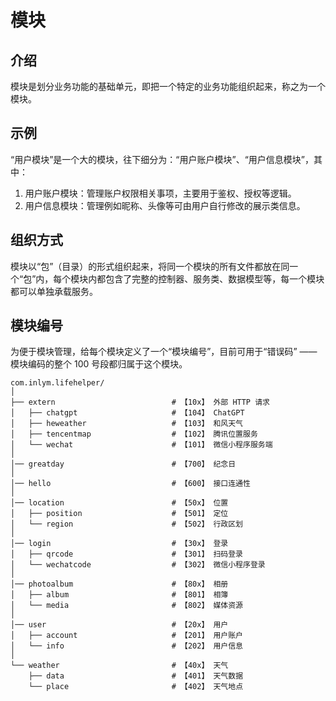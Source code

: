 # 模块

## 介绍

模块是划分业务功能的基础单元，即把一个特定的业务功能组织起来，称之为一个模块。

## 示例

“用户模块”是一个大的模块，往下细分为：“用户账户模块”、“用户信息模块”，其中：

1. 用户账户模块：管理账户权限相关事项，主要用于鉴权、授权等逻辑。
2. 用户信息模块：管理例如昵称、头像等可由用户自行修改的展示类信息。

## 组织方式

模块以“包”（目录）的形式组织起来，将同一个模块的所有文件都放在同一个“包”内，每个模块内都包含了完整的控制器、服务类、数据模型等，每一个模块都可以单独承载服务。

## 模块编号

为便于模块管理，给每个模块定义了一个“模块编号”，目前可用于“错误码” —— 模块编码的整个 100 号段都归属于这个模块。

```
com.inlym.lifehelper/
│
├── extern                          # 【10x】 外部 HTTP 请求
│   ├── chatgpt                     # 【104】 ChatGPT
│   ├── heweather                   # 【103】 和风天气
│   ├── tencentmap                  # 【102】 腾讯位置服务
│   └── wechat                      # 【101】 微信小程序服务端
│
│── greatday                        # 【700】 纪念日
│
│── hello                           # 【600】 接口连通性
│
│── location                        # 【50x】 位置
│   ├── position                    # 【501】 定位
│   └── region                      # 【502】 行政区划
│
│── login                           # 【30x】 登录
│   ├── qrcode                      # 【301】 扫码登录
│   └── wechatcode                  # 【302】 微信小程序登录
│
│── photoalbum                      # 【80x】 相册
│   ├── album                       # 【801】 相簿
│   └── media                       # 【802】 媒体资源
│
│── user                            # 【20x】 用户
│   ├── account                     # 【201】 用户账户
│   └── info                        # 【202】 用户信息
│
└── weather                         # 【40x】 天气
    ├── data                        # 【401】 天气数据
    └── place                       # 【402】 天气地点

```
